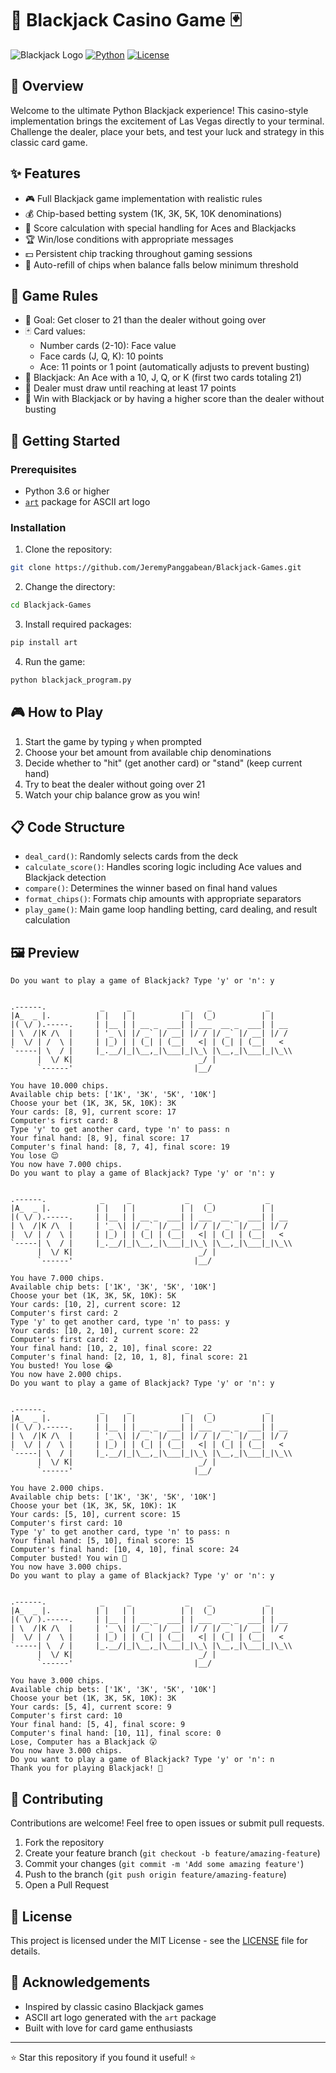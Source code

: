 # 🎰 Blackjack Casino Game 🃏

![Blackjack Logo](https://img.shields.io/badge/Blackjack-Casino-red?style=for-the-badge)
[![Python](https://img.shields.io/badge/Python-3.6+-blue?style=for-the-badge&logo=python&logoColor=white)](https://www.python.org/)
[![License](https://img.shields.io/badge/License-MIT-green?style=for-the-badge)](LICENSE)

## 📜 Overview

Welcome to the ultimate Python Blackjack experience! This casino-style implementation brings the excitement of Las Vegas directly to your terminal. Challenge the dealer, place your bets, and test your luck and strategy in this classic card game.

## ✨ Features

- 🎮 Full Blackjack game implementation with realistic rules
- 💰 Chip-based betting system (1K, 3K, 5K, 10K denominations)
- 🎯 Score calculation with special handling for Aces and Blackjacks
- 🏆 Win/lose conditions with appropriate messages
- 💵 Persistent chip tracking throughout gaming sessions
- 🔄 Auto-refill of chips when balance falls below minimum threshold

## 🎲 Game Rules

- 🎴 Goal: Get closer to 21 than the dealer without going over
- 🃏 Card values:
  - Number cards (2-10): Face value
  - Face cards (J, Q, K): 10 points
  - Ace: 11 points or 1 point (automatically adjusts to prevent busting)
- 💯 Blackjack: An Ace with a 10, J, Q, or K (first two cards totaling 21)
- 🤖 Dealer must draw until reaching at least 17 points
- 💸 Win with Blackjack or by having a higher score than the dealer without busting

## 🚀 Getting Started

### Prerequisites

- Python 3.6 or higher
- [`art`](https://pypi.org/project/art/) package for ASCII art logo

### Installation

1. Clone the repository:

```bash
git clone https://github.com/JeremyPanggabean/Blackjack-Games.git
```

2. Change the directory:

```bash
cd Blackjack-Games
```

3. Install required packages:

```bash
pip install art
```

4. Run the game:

```bash
python blackjack_program.py
```

## 🎮 How to Play

1. Start the game by typing `y` when prompted
2. Choose your bet amount from available chip denominations
3. Decide whether to "hit" (get another card) or "stand" (keep current hand)
4. Try to beat the dealer without going over 21
5. Watch your chip balance grow as you win!

## 📋 Code Structure

- `deal_card()`: Randomly selects cards from the deck
- `calculate_score()`: Handles scoring logic including Ace values and Blackjack detection
- `compare()`: Determines the winner based on final hand values
- `format_chips()`: Formats chip amounts with appropriate separators
- `play_game()`: Main game loop handling betting, card dealing, and result calculation

## 🖼️ Preview

```
Do you want to play a game of Blackjack? Type 'y' or 'n': y


.------.            _     _            _    _            _
|A_  _ |.          | |   | |          | |  (_)          | |
|( \/ ).-----.     | |__ | | __ _  ___| | ___  __ _  ___| | __
| \  /|K /\  |     | '_ \| |/ _` |/ __| |/ / |/ _` |/ __| |/ /
|  \/ | /  \ |     | |_) | | (_| | (__|   <| | (_| | (__|   <
`-----| \  / |     |_.__/|_|\__,_|\___|_|\_\ |\__,_|\___|_|\_\\
      |  \/ K|                            _/ |
      `------'                           |__/

You have 10.000 chips.
Available chip bets: ['1K', '3K', '5K', '10K']
Choose your bet (1K, 3K, 5K, 10K): 3K
Your cards: [8, 9], current score: 17
Computer's first card: 8
Type 'y' to get another card, type 'n' to pass: n
Your final hand: [8, 9], final score: 17
Computer's final hand: [8, 7, 4], final score: 19
You lose 😌
You now have 7.000 chips.
Do you want to play a game of Blackjack? Type 'y' or 'n': y


.------.            _     _            _    _            _
|A_  _ |.          | |   | |          | |  (_)          | |
|( \/ ).-----.     | |__ | | __ _  ___| | ___  __ _  ___| | __
| \  /|K /\  |     | '_ \| |/ _` |/ __| |/ / |/ _` |/ __| |/ /
|  \/ | /  \ |     | |_) | | (_| | (__|   <| | (_| | (__|   <
`-----| \  / |     |_.__/|_|\__,_|\___|_|\_\ |\__,_|\___|_|\_\\
      |  \/ K|                            _/ |
      `------'                           |__/

You have 7.000 chips.
Available chip bets: ['1K', '3K', '5K', '10K']
Choose your bet (1K, 3K, 5K, 10K): 5K
Your cards: [10, 2], current score: 12
Computer's first card: 2
Type 'y' to get another card, type 'n' to pass: y
Your cards: [10, 2, 10], current score: 22
Computer's first card: 2
Your final hand: [10, 2, 10], final score: 22
Computer's final hand: [2, 10, 1, 8], final score: 21
You busted! You lose 😭
You now have 2.000 chips.
Do you want to play a game of Blackjack? Type 'y' or 'n': y


.------.            _     _            _    _            _
|A_  _ |.          | |   | |          | |  (_)          | |
|( \/ ).-----.     | |__ | | __ _  ___| | ___  __ _  ___| | __
| \  /|K /\  |     | '_ \| |/ _` |/ __| |/ / |/ _` |/ __| |/ /
|  \/ | /  \ |     | |_) | | (_| | (__|   <| | (_| | (__|   <
`-----| \  / |     |_.__/|_|\__,_|\___|_|\_\ |\__,_|\___|_|\_\\
      |  \/ K|                            _/ |
      `------'                           |__/

You have 2.000 chips.
Available chip bets: ['1K', '3K', '5K', '10K']
Choose your bet (1K, 3K, 5K, 10K): 1K
Your cards: [5, 10], current score: 15
Computer's first card: 10
Type 'y' to get another card, type 'n' to pass: n
Your final hand: [5, 10], final score: 15
Computer's final hand: [10, 4, 10], final score: 24
Computer busted! You win 🤩
You now have 3.000 chips.
Do you want to play a game of Blackjack? Type 'y' or 'n': y


.------.            _     _            _    _            _
|A_  _ |.          | |   | |          | |  (_)          | |
|( \/ ).-----.     | |__ | | __ _  ___| | ___  __ _  ___| | __
| \  /|K /\  |     | '_ \| |/ _` |/ __| |/ / |/ _` |/ __| |/ /
|  \/ | /  \ |     | |_) | | (_| | (__|   <| | (_| | (__|   <
`-----| \  / |     |_.__/|_|\__,_|\___|_|\_\ |\__,_|\___|_|\_\\
      |  \/ K|                            _/ |
      `------'                           |__/

You have 3.000 chips.
Available chip bets: ['1K', '3K', '5K', '10K']
Choose your bet (1K, 3K, 5K, 10K): 3K
Your cards: [5, 4], current score: 9
Computer's first card: 10
Your final hand: [5, 4], final score: 9
Computer's final hand: [10, 11], final score: 0
Lose, Computer has a Blackjack 😮
You now have 3.000 chips.
Do you want to play a game of Blackjack? Type 'y' or 'n': n
Thank you for playing Blackjack! 🎉
```

## 🤝 Contributing

Contributions are welcome! Feel free to open issues or submit pull requests.

1. Fork the repository
2. Create your feature branch (`git checkout -b feature/amazing-feature`)
3. Commit your changes (`git commit -m 'Add some amazing feature'`)
4. Push to the branch (`git push origin feature/amazing-feature`)
5. Open a Pull Request

## 📄 License

This project is licensed under the MIT License - see the [LICENSE](LICENSE) file for details.

## 🙏 Acknowledgements

- Inspired by classic casino Blackjack games
- ASCII art logo generated with the `art` package
- Built with love for card game enthusiasts

---

⭐️ Star this repository if you found it useful! ⭐️
